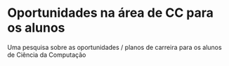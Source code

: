# Oportunidades na área de CC para os alunos
Uma pesquisa sobre as oportunidades / planos de carreira para os alunos de Ciência da Computação 
